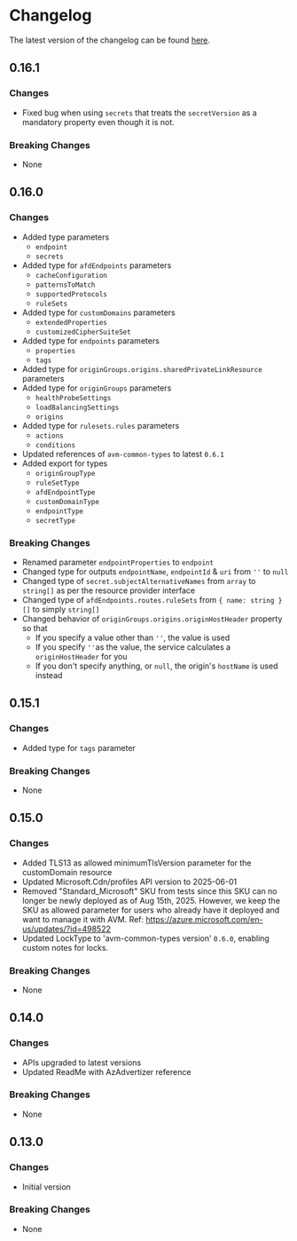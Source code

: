# Changelog

The latest version of the changelog can be found [here](https://github.com/Azure/bicep-registry-modules/blob/main/avm/res/cdn/profile/CHANGELOG.md).

## 0.16.1

### Changes

- Fixed bug when using `secrets` that treats the `secretVersion` as a mandatory property even though it is not.

### Breaking Changes

- None

## 0.16.0

### Changes

- Added type parameters
  - `endpoint`
  - `secrets`
- Added type for `afdEndpoints` parameters
  - `cacheConfiguration`
  - `patternsToMatch`
  - `supportedProtocols`
  - `ruleSets`
- Added type for `customDomains` parameters
  - `extendedProperties`
  - `customizedCipherSuiteSet`
- Added type for `endpoints` parameters
  - `properties`
  - `tags`
- Added type for `originGroups.origins.sharedPrivateLinkResource` parameters
- Added type for `originGroups` parameters
  - `healthProbeSettings`
  - `loadBalancingSettings`
  - `origins`
- Added type for `rulesets.rules` parameters
  - `actions`
  - `conditions`
- Updated references of `avm-common-types` to latest `0.6.1`
- Added export for types
  - `originGroupType`
  - `ruleSetType`
  - `afdEndpointType`
  - `customDomainType`
  - `endpointType`
  - `secretType`

### Breaking Changes

- Renamed parameter `endpointProperties` to `endpoint`
- Changed type for outputs `endpointName`, `endpointId` & `uri` from `''` to `null`
- Changed type of `secret.subjectAlternativeNames` from `array` to `string[]` as per the resource provider interface
- Changed type of `afdEndpoints.routes.ruleSets` from `{ name: string }[]` to simply `string[]`
- Changed behavior of `originGroups.origins.originHostHeader` property so that
  - If you specify a value other than `''`, the value is used
  - If you specify `''`as the value, the service calculates a `originHostHeader` for you
  - If you don't specify anything, or `null`, the origin's `hostName` is used instead

## 0.15.1

### Changes

- Added type for `tags` parameter

### Breaking Changes

- None

## 0.15.0

### Changes

- Added TLS13 as allowed minimumTlsVersion parameter for the customDomain resource
- Updated Microsoft.Cdn/profiles API version to 2025-06-01
- Removed "Standard_Microsoft" SKU from tests since this SKU can no longer be newly deployed as of Aug 15th, 2025. However, we keep the SKU as allowed parameter for users who already have it deployed and want to manage it with AVM. Ref: https://azure.microsoft.com/en-us/updates/?id=498522
- Updated LockType to 'avm-common-types version' `0.6.0`, enabling custom notes for locks.

### Breaking Changes

- None

## 0.14.0

### Changes

- APIs upgraded to latest versions
- Updated ReadMe with AzAdvertizer reference

### Breaking Changes

- None

## 0.13.0

### Changes

- Initial version

### Breaking Changes

- None

